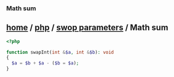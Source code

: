 ### Math sum
[home][go-home] / [php][go-php] / [swop parameters][go-swap] / **Math sum**
---
```php
<?php

function swapInt(int &$a, int &$b): void
{
  $a = $b + $a - ($b = $a);
}
    
```

[go-swap]: ./index.md
[go-php]: ../index.md
[go-home]: ../../index.md
